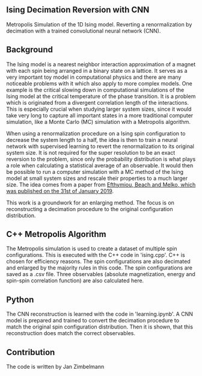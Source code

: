 ## Ising Decimation Reversion with CNN

Metropolis Simulation of the 1D Ising model. Reverting a renormalization by decimation with a trained convolutional neural network (CNN). 

## Background

The Ising model is a nearest neighbor interaction approximation of a magnet with each spin being arranged in a binary state on a lattice. It serves as a very important toy model in computational physics and there are many noticeable problems with it which also apply to more complex models. One example is the critical slowing down in computational simulations of the Ising model at the critical temperature of the phase transition. It is a problem which is originated from a divergent correlation length of the interactions. This is especially crucial when studying larger system sizes, since it would take very long to capture all important states in a more traditional computer simulation, like a Monte Carlo (MC) simulation with a Metropolis algorithm.

When using a renormalization procedure on a Ising spin configuration to decrease the system length to a half, the idea is then to train a neural network with supervised learning to revert the renormalization to its original system size. It is not required for the super resolution to be an exact reversion to the problem, since only the probability distribution is what plays a role when calculating a statistical average of an observable. It would then be possible to run a computer simulation with a MC method of the Ising model at small system sizes and rescale their properties to a much larger size. The idea comes from a paper from [Efthymiou, Beach and Melko, which was published on the 31st of January 2019](https://arxiv.org/abs/1810.02372).

This work is a groundwork for an enlarging method. The focus is on reconstructing a decimation procedure to the original configuration distribution.

## C++ Metropolis Algorithm

The Metropolis simulation is used to create a dataset of multiple spin configurations. This is executed with the C++ code in 'ising.cpp'. C++ is chosen for efficiency reasons. The spin configurations are also decimated and enlarged by the majority rules in this code. The spin configurations are saved as a .csv file. Three observables (absolute magnetization, energy and spin-spin correlation function) are also calculated here.

## Python

The CNN reconstruction is learned with the code in 'learning.ipynb'. A CNN model is prepared and trained to convert the decimation procedure to match the original spin configuration distribution. Then it is shown, that this reconstruction does match the correct observables.

## Contribution

The code is written by Jan Zimbelmann
